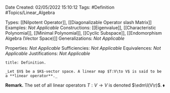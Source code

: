 <div class="topSpace"></div>

Date Created: 02/05/2022 15:10:12
Tags: #Definition #Topics/Linear_Algebra

Types: [[Nilpotent Operator]], [[Diagonalizable Operator slash Matrix]]
Examples: _Not Applicable_
Constructions: [[Eigenvalue]], [[Characteristic Polynomial]], [[Minimal Polynomial]], [[Cyclic Subspace]], [[Endomorphism Algebra (Vector Space)]]
Generalizations: _Not Applicable_

Properties: _Not Applicable_
Sufficiencies: _Not Applicable_
Equivalences: _Not Applicable_
Justifications: _Not Applicable_

``` ad-Definition
title: Definition.

_Let $V$ be a $K$-vector space. A linear map $T:V\to V$ is said to be a **linear operator**._

```

**Remark.** The set of all linear operators $T:V\to V$ is denoted $\edm\l(V\r)$.<span style="float:right;">$\blacklozenge$</span>
